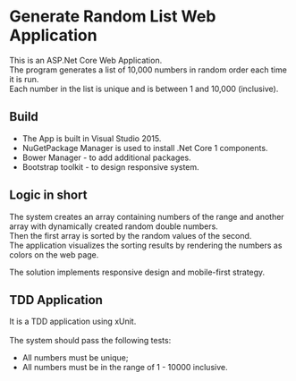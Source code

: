 # Generate Random List Web Application

This is an ASP.Net Core Web Application. <br/>
The program generates a list of 10,000 numbers in random order each time it is run. <br/>
Each number in the list is unique and is between 1 and 10,000 (inclusive).

## Build

- The App is built in Visual Studio 2015. <br/>
- NuGetPackage Manager is used to install .Net Core 1 components. <br/>    
- Bower Manager - to add additional packages. <br/>
- Bootstrap toolkit - to design responsive system. <br/>

## Logic in short

The system creates an array containing numbers of the range and another array with dynamically created random double numbers.<br/>
Then the first array is sorted by the random values of the second.<br/>
The application visualizes the sorting results by rendering the numbers as colors on the web page.<br/>

The solution implements responsive design and mobile-first strategy.

## TDD Application

It is a TDD application using xUnit.<br/><br/>
The system should pass the following tests:<br/>
- All numbers must be unique;<br/>
- All numbers must be in the range of 1 - 10000 inclusive.
